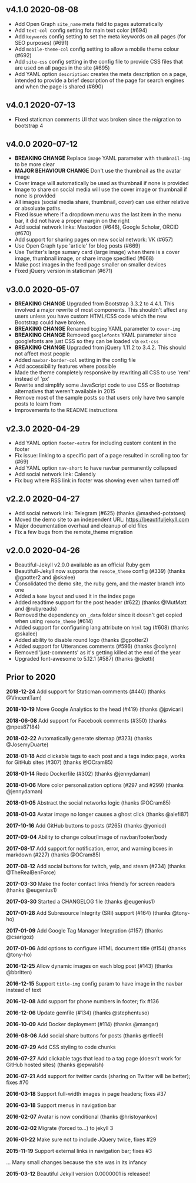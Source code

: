 ## v4.1.0 2020-08-08

- Add Open Graph `site_name` meta field to pages automatically
- Add `text-col `config setting for main text color (#694)
- Add `keywords` config setting to set the meta keywords on all pages (for SEO purposes) (#691)
- Add `mobile-theme-col` config setting to allow a mobile theme colour (#692)
- Add `site-css` config setting in the config file to provide CSS files that are used on all pages in the site (#695)
- Add YAML option `description`: creates the meta description on a page, intended to provide a brief description of the page for search engines and when the page is shared (#690)

## v4.0.1 2020-07-13

- Fixed staticman comments UI that was broken since the migration to bootstrap 4

## v4.0.0 2020-07-12

- **BREAKING CHANGE** Replace `image` YAML parameter with `thumbnail-img` to be more clear
- **MAJOR BEHAVIOUR CHANGE** Don't use the thumbnail as the avatar image
- Cover image will automatically be used as thumbnail if none is provided
- Image to share on social media will use the cover image or thumbnail if none is provided
- All images (social media share, thumbnail, cover) can use either relative or absoluate paths.
- Fixed issue where if a dropdown menu was the last item in the menu bar, it did not have a proper margin on the right
- Add social network links: Mastodon (#646), Google Scholar, ORCID (#670)
- Add support for sharing pages on new social network: VK (#657)
- Use Open Graph type 'article' for blog posts (#669)
- Use Twitter's large sumary card (large image) when there is a cover image, thumbnail image, or share image specified (#668)
- Make post images in the feed page smaller on smaller devices
- Fixed jQuery version in staticman (#671)

## v3.0.0 2020-05-07

- **BREAKING CHANGE** Upgraded from Bootstrap 3.3.2 to 4.4.1. This involved a major rewrite of most components. This shouldn't affect any users unless you have custom HTML/CSS code which the new Bootstrap could have broken.
- **BREAKING CHANGE** Renamed `bigimg` YAML parameter to `cover-img`
- **BREAKING CHANGE** Removed `googlefonts` YAML parameter since googlefonts are just CSS so they can be loaded via `ext-css`
- **BREAKING CHANGE** Upgraded from jQuery 1.11.2 to 3.4.2. This should not affect most people
- Added `navbar-border-col` setting in the config file
- Add accessibility features where possible
- Made the theme completely responsive by rewriting all CSS to use 'rem' instead of 'px'
- Rewrite and simplify some JavaScript code to use CSS or Bootstrap alternatives that weren't available in 2015
- Remove most of the sample posts so that users only have two sample posts to learn from
- Improvements to the README instructions

## v2.3.0 2020-04-29

- Add YAML option `footer-extra` for including custom content in the footer
- Fix issue: linking to a specific part of a page resulted in scrolling too far (#69)
- Add YAML option `nav-short` to have navbar permanently collapsed
- Add social network link: Calendly
- Fix bug where RSS link in footer was showing even when turned off

## v2.2.0 2020-04-27

- Add social network link: Telegram (#625) (thanks @mashed-potatoes)
- Moved the demo site to an independent URL: https://beautifuljekyll.com
- Major documentation overhaul and cleanup of old files
- Fix a few bugs from the remote_theme migration

## v2.0.0 2020-04-26

- Beautiful-Jekyll v2.0.0 available as an official Ruby gem
- Beautifull-Jekyll now supports the `remote_theme` config (#339) (thanks @gpotter2 and @skalee)
- Consolidated the demo site, the ruby gem, and the master branch into one
- Added a `home` layout and used it in the index page
- Added readtime support for the post header (#622) (thanks @MutMatt and @rubyreads)
- Removed the dependency on `_data` folder since it doesn't get copied when using `remote_theme` (#614)
- Added support for configuring lang attribute on `html` tag (#608) (thanks @skalee)
- Added ability to disable round logo (thanks @gpotter2)
- Added support for Utterances comments (#596) (thanks @colynn)
- Removed 'just-comments' as it's getting killed at the end of the year
- Upgraded font-awesome to 5.12.1 (#587) (thanks @cketti)

## Prior to 2020

**2018-12-24** Add support for Staticman comments (#440) (thanks @VincentTam)

**2018-10-19** Move Google Analytics to the head (#419) (thanks @jpvicari)

**2018-06-08** Add support for Facebook comments (#350) (thanks @npes87184)

**2018-02-22** Automatically generate sitemap (#323) (thanks @JosemyDuarte)

**2018-01-18** Add clickable tags to each post and a tags index page, works for GitHub sites (#307) (thanks @OCram85)

**2018-01-14** Redo Dockerfile (#302) (thanks @jennydaman)

**2018-01-06** More color personalization options (#297 and #299) (thanks @jennydaman)

**2018-01-05** Abstract the social networks logic (thanks @OCram85)

**2018-01-03** Avatar image no longer causes a ghost click (thanks @alefi87)

**2017-10-16** Add GitHub buttons to posts (#265) (thanks @yonicd)

**2017-09-04** Ability to change colour/image of navbar/footer/body

**2017-08-17** Add support for notification, error, and warning boxes in markdown (#227) (thanks @OCram85)

**2017-08-12** Add social buttons for twitch, yelp, and steam (#234) (thanks @TheRealBenForce)

**2017-03-30** Make the footer contact links friendly for screen readers (thanks @eugenius1)

**2017-03-30** Started a CHANGELOG file (thanks @eugenius1)

**2017-01-28** Add Subresource Integrity (SRI) support (#164) (thanks @tony-ho)

**2017-01-09** Add Google Tag Manager Integration (#157) (thanks @csarigoz)

**2017-01-06** Add options to configure HTML document title (#154) (thanks @tony-ho)

**2016-12-25** Allow dynamic images on each blog post (#143) (thanks @bbritten)

**2016-12-15** Support `title-img` config param to have image in the navbar instead of text

**2016-12-08** Add support for phone numbers in footer; fix #136

**2016-12-06** Update gemfile (#134) (thanks @stephentuso)

**2016-10-09** Add Docker deployment (#114) (thanks @mangar)

**2016-08-06** Add social share buttons for posts (thanks @rtlee9)

**2016-07-29** Add CSS styling to code chunks

**2016-07-27** Add clickable tags that lead to a tag page (doesn't work for GitHub hosted sites) (thanks @epwalsh)

**2016-07-21** Add support for twitter cards (sharing on Twitter will be better); fixes #70

**2016-03-18** Support full-width images in page headers; fixes #37

**2016-03-18** Support menus in navigation bar

**2016-02-07** Avatar is now conditional (thanks @hristoyankov)

**2016-02-02** Migrate (forced to...) to jekyll 3

**2016-01-22** Make sure not to include JQuery twice, fixes #29

**2015-11-19** Support external links in navigation bar; fixes #3

... Many small changes because the site was in its infancy

**2015-03-12** Beautiful Jekyll version 0.0000001 is released!

